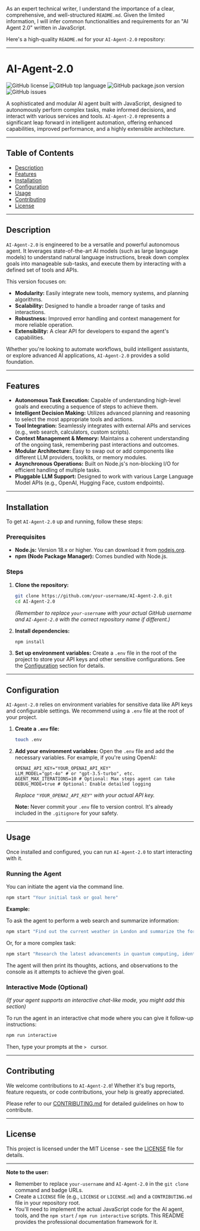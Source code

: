 As an expert technical writer, I understand the importance of a clear, comprehensive, and well-structured `README.md`. Given the limited information, I will infer common functionalities and requirements for an "AI Agent 2.0" written in JavaScript.

Here's a high-quality `README.md` for your `AI-Agent-2.0` repository:

---

# AI-Agent-2.0

![GitHub license](https://img.shields.io/github/license/Naereen/StrapDown.js.svg)
![GitHub top language](https://img.shields.io/github/languages/top/your-username/AI-Agent-2.0?color=blue)
![GitHub package.json version](https://img.shields.io/github/package-json/v/your-username/AI-Agent-2.0)
![GitHub issues](https://img.shields.io/github/issues/your-username/AI-Agent-2.0)

A sophisticated and modular AI agent built with JavaScript, designed to autonomously perform complex tasks, make informed decisions, and interact with various services and tools. `AI-Agent-2.0` represents a significant leap forward in intelligent automation, offering enhanced capabilities, improved performance, and a highly extensible architecture.

---

## Table of Contents

*   [Description](#description)
*   [Features](#features)
*   [Installation](#installation)
*   [Configuration](#configuration)
*   [Usage](#usage)
*   [Contributing](#contributing)
*   [License](#license)

---

## Description

`AI-Agent-2.0` is engineered to be a versatile and powerful autonomous agent. It leverages state-of-the-art AI models (such as large language models) to understand natural language instructions, break down complex goals into manageable sub-tasks, and execute them by interacting with a defined set of tools and APIs.

This version focuses on:

*   **Modularity:** Easily integrate new tools, memory systems, and planning algorithms.
*   **Scalability:** Designed to handle a broader range of tasks and interactions.
*   **Robustness:** Improved error handling and context management for more reliable operation.
*   **Extensibility:** A clear API for developers to expand the agent's capabilities.

Whether you're looking to automate workflows, build intelligent assistants, or explore advanced AI applications, `AI-Agent-2.0` provides a solid foundation.

---

## Features

*   **Autonomous Task Execution:** Capable of understanding high-level goals and executing a sequence of steps to achieve them.
*   **Intelligent Decision Making:** Utilizes advanced planning and reasoning to select the most appropriate tools and actions.
*   **Tool Integration:** Seamlessly integrates with external APIs and services (e.g., web search, calculators, custom scripts).
*   **Context Management & Memory:** Maintains a coherent understanding of the ongoing task, remembering past interactions and outcomes.
*   **Modular Architecture:** Easy to swap out or add components like different LLM providers, toolkits, or memory modules.
*   **Asynchronous Operations:** Built on Node.js's non-blocking I/O for efficient handling of multiple tasks.
*   **Pluggable LLM Support:** Designed to work with various Large Language Model APIs (e.g., OpenAI, Hugging Face, custom endpoints).

---

## Installation

To get `AI-Agent-2.0` up and running, follow these steps:

### Prerequisites

*   **Node.js:** Version 18.x or higher. You can download it from [nodejs.org](https://nodejs.org/).
*   **npm (Node Package Manager):** Comes bundled with Node.js.

### Steps

1.  **Clone the repository:**
    ```bash
    git clone https://github.com/your-username/AI-Agent-2.0.git
    cd AI-Agent-2.0
    ```
    *(Remember to replace `your-username` with your actual GitHub username and `AI-Agent-2.0` with the correct repository name if different.)*

2.  **Install dependencies:**
    ```bash
    npm install
    ```

3.  **Set up environment variables:**
    Create a `.env` file in the root of the project to store your API keys and other sensitive configurations. See the [Configuration](#configuration) section for details.

---

## Configuration

`AI-Agent-2.0` relies on environment variables for sensitive data like API keys and configurable settings. We recommend using a `.env` file at the root of your project.

1.  **Create a `.env` file:**
    ```bash
    touch .env
    ```

2.  **Add your environment variables:**
    Open the `.env` file and add the necessary variables. For example, if you're using OpenAI:

    ```env
    OPENAI_API_KEY="YOUR_OPENAI_API_KEY"
    LLM_MODEL="gpt-4o" # or "gpt-3.5-turbo", etc.
    AGENT_MAX_ITERATIONS=10 # Optional: Max steps agent can take
    DEBUG_MODE=true # Optional: Enable detailed logging
    ```
    *Replace `"YOUR_OPENAI_API_KEY"` with your actual API key.*

    **Note:** Never commit your `.env` file to version control. It's already included in the `.gitignore` for your safety.

---

## Usage

Once installed and configured, you can run `AI-Agent-2.0` to start interacting with it.

### Running the Agent

You can initiate the agent via the command line.

```bash
npm start "Your initial task or goal here"
```

**Example:**

To ask the agent to perform a web search and summarize information:

```bash
npm start "Find out the current weather in London and summarize the forecast for the next 24 hours."
```

Or, for a more complex task:

```bash
npm start "Research the latest advancements in quantum computing, identify key researchers, and draft a short summary."
```

The agent will then print its thoughts, actions, and observations to the console as it attempts to achieve the given goal.

### Interactive Mode (Optional)

*(If your agent supports an interactive chat-like mode, you might add this section)*

To run the agent in an interactive chat mode where you can give it follow-up instructions:

```bash
npm run interactive
```

Then, type your prompts at the `> ` cursor.

---

## Contributing

We welcome contributions to `AI-Agent-2.0`! Whether it's bug reports, feature requests, or code contributions, your help is greatly appreciated.

Please refer to our [CONTRIBUTING.md](CONTRIBUTING.md) for detailed guidelines on how to contribute.

---

## License

This project is licensed under the MIT License - see the [LICENSE](LICENSE) file for details.

---

**Note to the user:**
*   Remember to replace `your-username` and `AI-Agent-2.0` in the `git clone` command and badge URLs.
*   Create a `LICENSE` file (e.g., `LICENSE` or `LICENSE.md`) and a `CONTRIBUTING.md` file in your repository root.
*   You'll need to implement the actual JavaScript code for the AI agent, tools, and the `npm start` / `npm run interactive` scripts. This README provides the professional documentation framework for it.